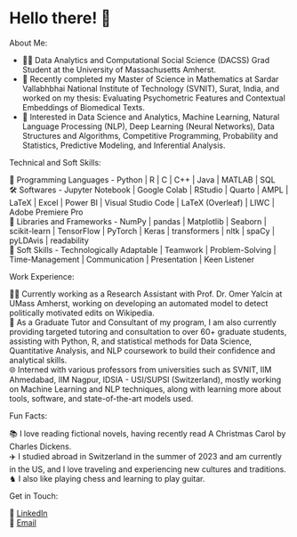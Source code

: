 # Hello there! 👋

About Me:

- 🧑‍🎓 Data Analytics and Computational Social Science (DACSS) Grad Student at the University of Massachusetts Amherst. <br>
- 📝 Recently completed my Master of Science in Mathematics at Sardar Vallabhbhai National Institute of Technology (SVNIT), Surat, India, and worked on my thesis: Evaluating Psychometric Features and Contextual Embeddings of Biomedical Texts. <br>
- 🚀 Interested in Data Science and Analytics, Machine Learning, Natural Language Processing (NLP), Deep Learning (Neural Networks), Data Structures and Algorithms, Competitive Programming, Probability and Statistics, Predictive Modeling, and Inferential Analysis. <br>

Technical and Soft Skills: <br>

🐍 Programming Languages - Python | R | C | C++ | Java | MATLAB | SQL <br>
🛠️ Softwares - Jupyter Notebook | Google Colab | RStudio | Quarto | AMPL | LaTeX | Excel | Power BI | Visual Studio Code | LaTeX (Overleaf) | LIWC | Adobe Premiere Pro <br>
🔗 Libraries and Frameworks - NumPy | pandas | Matplotlib | Seaborn | scikit-learn | TensorFlow | PyTorch | Keras | transformers | nltk | spaCy | pyLDAvis | readability <br>
🤝 Soft Skills - Technologically Adaptable | Teamwork | Problem-Solving | Time-Management | Communication | Presentation | Keen Listener <br>

Work Experience: <br>

👨‍💻 Currently working as a Research Assistant with Prof. Dr. Omer Yalcin at UMass Amherst, working on developing an automated model to detect politically motivated edits on Wikipedia. <br>
📜 As a Graduate Tutor and Consultant of my program, I am also currently providing targeted tutoring and consultation to over 60+ graduate students, assisting with Python, R, and statistical methods for Data Science, Quantitative Analysis, and NLP coursework to build their confidence and analytical skills. <br>
🌐 Interned with various professors from universities such as SVNIT, IIM Ahmedabad, IIM Nagpur, IDSIA - USI/SUPSI (Switzerland), mostly working on Machine Learning and NLP techniques, along with learning more about tools, software, and state-of-the-art models used. <br>

Fun Facts: <br>

📚 I love reading fictional novels, having recently read A Christmas Carol by Charles Dickens. <br>
✈️ I studied abroad in Switzerland in the summer of 2023 and am currently in the US, and I love traveling and experiencing new cultures and traditions. <br>
♞ I also like playing chess and learning to play guitar. <br>

Get in Touch: <br>

💼 [LinkedIn](https://www.linkedin.com/in/suryamgupta/) <br>
📧 [Email](mailto:suryamgupta12345@gmail.com)
